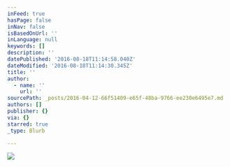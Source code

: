 ```yaml
---
inFeed: true
hasPage: false
inNav: false
isBasedOnUrl: ''
inLanguage: null
keywords: []
description: ''
datePublished: '2016-08-18T11:14:58.040Z'
dateModified: '2016-08-18T11:14:30.345Z'
title: ''
author:
  - name: ''
    url: ''
sourcePath: _posts/2016-04-12-66f51409-e65f-48ba-9766-ee230e6495e7.md
authors: []
publisher: {}
via: {}
starred: true
_type: Blurb

---
```

![](https://the-grid-user-content.s3-us-west-2.amazonaws.com/cd9585f4-3df8-4159-beb3-babdf52e6ed7.jpg)